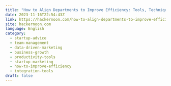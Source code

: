 ```yaml
---
title: "How to Align Departments to Improve Efficiency: Tools, Techniques, and Approaches"
date: 2023-11-16T22:54:43Z
link: https://hackernoon.com/how-to-align-departments-to-improve-efficiency-tools-techniques-and-approaches?source=rss&utm_medium=RSS&utm_source=news.12bit.vn
site: hackernoon.com
language: English
category:
  - startup-advice
  - team-management
  - data-driven-marketing
  - business-growth
  - productivity-tools
  - startup-marketing
  - how-to-improve-efficiency
  - integration-tools
draft: false
---
```

